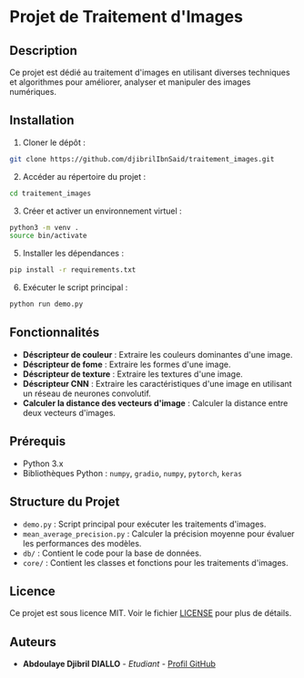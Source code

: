 # Projet de Traitement d'Images

## Description
Ce projet est dédié au traitement d'images en utilisant diverses techniques et algorithmes pour améliorer, analyser et manipuler des images numériques.

## Installation
1. Cloner le dépôt :
```bash
git clone https://github.com/djibrilIbnSaid/traitement_images.git
```
2. Accéder au répertoire du projet :
```bash
cd traitement_images
```
3. Créer et activer un environnement virtuel :
```bash
python3 -m venv .
source bin/activate
```
5. Installer les dépendances :
```bash
pip install -r requirements.txt
```
6. Exécuter le script principal :
```bash
python run demo.py
```

## Fonctionnalités
- **Déscripteur de couleur** : Extraire les couleurs dominantes d'une image.
- **Déscripteur de fome** : Extraire les formes d'une image.
- **Déscripteur de texture** : Extraire les textures d'une image.
- **Déscripteur CNN** : Extraire les caractéristiques d'une image en utilisant un réseau de neurones convolutif.
- **Calculer la distance des vecteurs d'image** : Calculer la distance entre deux vecteurs d'images.

## Prérequis
- Python 3.x
- Bibliothèques Python : `numpy`, `gradio`, `numpy`, `pytorch`, `keras`

## Structure du Projet
- `demo.py` : Script principal pour exécuter les traitements d'images.
- `mean_average_precision.py` : Calculer la précision moyenne pour évaluer les performances des modèles.
- `db/` : Contient le code pour la base de données.
- `core/` : Contient les classes et fonctions pour les traitements d'images.

## Licence
Ce projet est sous licence MIT. Voir le fichier [LICENSE](LICENSE) pour plus de détails.

## Auteurs
- **Abdoulaye Djibril DIALLO** - *Etudiant* - [Profil GitHub](https://github.com/djibrilIbnSaid)
